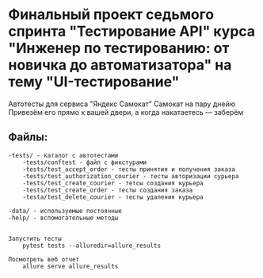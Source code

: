 # Финальный проект седьмого спринта "Тестирование API"  курса "Инженер по тестированию: от новичка до автоматизатора" на тему "UI-тестирование"

Автотесты для сервиса "Яндекс Самокат"
Самокат на пару днейю Привезём его прямо к вашей двери, а когда накатаетесь — заберём


## Файлы:
    -tests/ - каталог с автотестами
        -tests/conftest - файл с фикстурами
        -tests/test_accept_order - тесты принятия и получения заказа
        -tests/test_authorization_courier - тесты авторизации сурьера
        -tests/test_create_courier - тетсы создания курьера
        -tests/test_create_order - тесты создания заказа
        -testa/test_delete_courier - тесты удаления курьера

    -data/ - используемые постоянные
    -help/ - вспомогательные методы


    Запустить тесты
        pytest tests --alluredir=allure_results

    Посмотреть веб отчет
        allure serve allure_results














